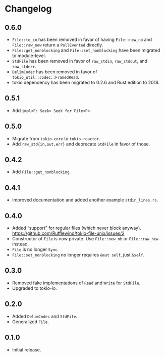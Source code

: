 # Changelog

## 0.6.0

  - `File::to_io` has been removed in favor of having `File::new_nb` and
    `File::raw_new` return a `PollEvented` directly.
  - `File::get_nonblocking` and `File::set_nonblocking` have been migrated to
    module-level.
  - `StdFile` has been removed in favor of `raw_stdin`, `raw_stdout`, and
    `raw_stderr`.
  - `DelimCodec` has been removed in favor of `tokio_util::codec::FramedRead`.
  - tokio dependency has been migrated to 0.2.6 and Rust edition to 2018.

## 0.5.1

  - Add `impl<F: Seek> Seek for File<F>`.

## 0.5.0

  - Migrate from `tokio-core` to `tokio-reactor`.
  - Add `raw_std{in,out,err}` and deprecate `StdFile` in favor of those.

## 0.4.2

  - Add `File::get_nonblocking`.

## 0.4.1

  - Improved documentation and added another example `stdin_lines.rs`.

## 0.4.0

  - Added “support” for regular files (which never block anyway).
    https://github.com/Rufflewind/tokio-file-unix/issues/2
  - Constructor of `File` is now private.
    Use `File::new_nb` or `File::raw_new` instead.
  - `File` is no longer `Sync`.
  - `File::set_nonblocking` no longer requires `&mut self`, just `&self`.

## 0.3.0

  - Removed fake implementations of `Read` and `Write` for `StdFile`.
  - Upgraded to tokio-io.

## 0.2.0

  - Added `DelimCodec` and `StdFile`.
  - Generalized `File`.

## 0.1.0

  - Initial release.
